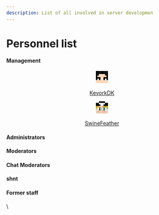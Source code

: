 ```yaml
---
description: List of all involved in server developmen
---
```


# Personnel list

#### &#x20;                                                                                   Management

<div align="center" data-full-width="true">

<figure><img src="../../.gitbook/assets/KevorkDK (1).png" alt=""><figcaption><p><a href="../../additional-guides-and-commands/others/server-developers/kevork.md">KevorkDK</a></p></figcaption></figure>

 

<figure><img src="../../.gitbook/assets/SwineFeather.png" alt=""><figcaption><p><a href="../../additional-guides-and-commands/others/server-developers/swinefeather.md">SwineFeather</a></p></figcaption></figure>

</div>

#### &#x20;                                                                                 Administrators

#### &#x20;                                                                                    Moderators

#### &#x20;                                                                              Chat Moderators

#### shnt

#### Former staff

\
